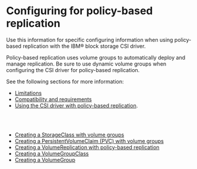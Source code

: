 # Configuring for policy-based replication

Use this information for specific configuring information when using policy-based replication with the IBM® block storage CSI driver.

Policy-based replication uses volume groups to automatically deploy and manage replication. Be sure to use dynamic volume groups when configuring the CSI driver for policy-based replication.

See the following sections for more information:
- [Limitations](../release_notes/limitations.md)
- [Compatibility and requirements](../installation/install_compatibility_requirements.md)
- [Using the CSI driver with policy-based replication](../using/using_policy_based_replication.md).

<br><br>
- [Creating a StorageClass with volume groups](creating_storageclass_vg.md)
- [Creating a PersistentVolumeClaim (PVC) with volume groups](creating_pvc_vg.md)
- [Creating a VolumeReplication with policy-based replication](creating_volumereplication_pbr.md)
- [Creating a VolumeGroupClass](creating_volumegroupclass.md)
- [Creating a VolumeGroup](creating_volumegroup.md)